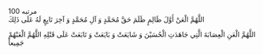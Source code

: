 <span class="persianInArabic">100 مرتبه</span>\
اللَّهُمَّ الْعَنْ أَوَّلَ ظَالِمٍ ظَلَمَ حَقَّ مُحَمَّدٍ وَ آلِ مُحَمَّدٍ وَ آخِرَ تَابِعٍ لَهُ عَلَى ذَلِكَ

اللَّهُمَّ الْعَنِ الْعِصَابَةَ الَّتِي جَاهَدَتِ الْحُسَيْنَ وَ شَايَعَتْ وَ بَايَعَتْ وَ تَابَعَتْ عَلَى قَتْلِهِ اللَّهُمَّ الْعَنْهُمْ جَمِيعاً
